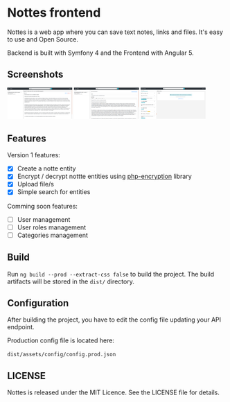 # Nottes frontend

Nottes is a web app where you can save text notes, links and files. It's easy to use and Open Source. 

Backend is built with Symfony 4 and the Frontend with Angular 5.

## Screenshots

<img src="https://raw.githubusercontent.com/viher3/nottes-frontend/master/screenshots/nottes_1.png" width="150">
<img src="https://raw.githubusercontent.com/viher3/nottes-frontend/master/screenshots/nottes_2.png" width="150">
<img src="https://raw.githubusercontent.com/viher3/nottes-frontend/master/screenshots/nottes_3.png" width="150">

## Features

Version 1 features:

- [x] Create a notte entity
- [x] Encrypt / decrypt nottte entities using [php-encryption](https://github.com/defuse/php-encryption) library
- [x] Upload file/s
- [x] Simple search for entities

Comming soon features:

- [ ] User management
- [ ] User roles management
- [ ] Categories management

## Build

Run `ng build --prod --extract-css false` to build the project. The build artifacts will be stored in the `dist/` directory.

## Configuration

After building the project, you have to edit the config file updating your API endpoint.

Production config file is located here:

`dist/assets/config/config.prod.json`

## LICENSE

Nottes is released under the MIT Licence. See the LICENSE file for details.